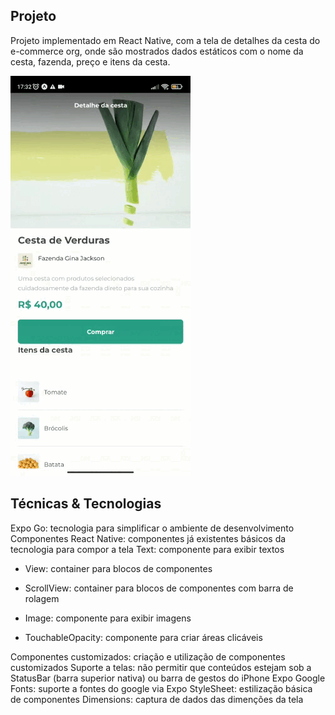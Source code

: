 ## Projeto
Projeto implementado em React Native, com a tela de detalhes da cesta do e-commerce org, onde são mostrados dados estáticos com o nome da cesta, fazenda, preço e itens da cesta.


![ReactNative](https://github.com/CarlosAlexFO/ReactNative_Cesta-Verdura/blob/main/ReactNative.gif)



## Técnicas & Tecnologias

 Expo Go: tecnologia para simplificar o ambiente de desenvolvimento
 Componentes React Native: componentes já existentes básicos da tecnologia para compor a tela
Text: componente para exibir textos

* View: container para blocos de componentes

* ScrollView: container para blocos de componentes com barra de rolagem

* Image: componente para exibir imagens

* TouchableOpacity: componente para criar áreas clicáveis

Componentes customizados: criação e utilização de componentes customizados
Suporte a telas: não permitir que conteúdos estejam sob a StatusBar (barra superior nativa) ou barra de gestos do iPhone
Expo Google Fonts: suporte a fontes do google via Expo
StyleSheet: estilização básica de componentes
Dimensions: captura de dados das dimenções da tela
